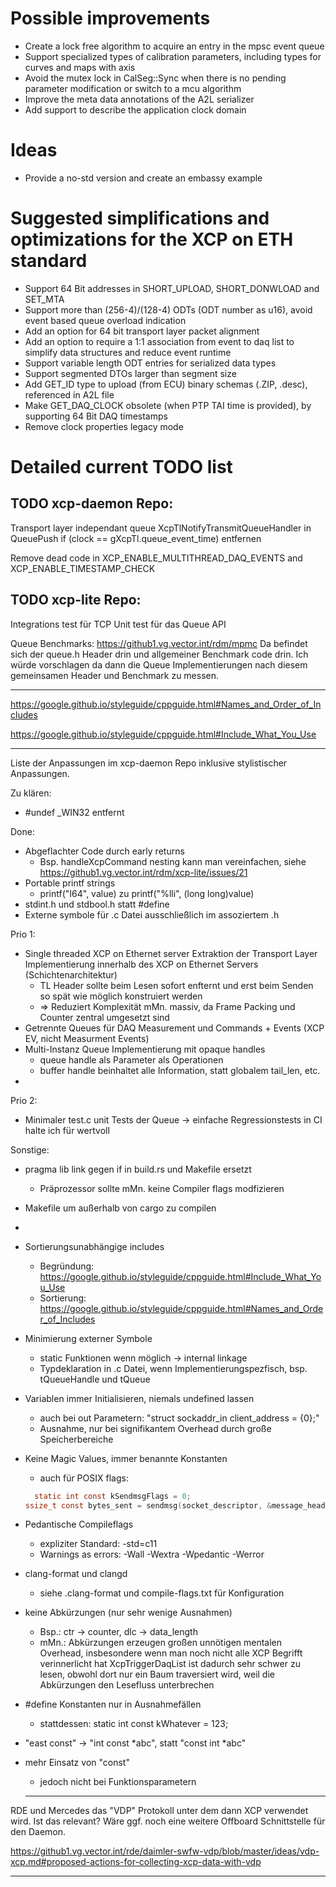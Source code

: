 
# Possible improvements

- Create a lock free algorithm to acquire an entry in the mpsc event queue
- Support specialized types of calibration parameters, including types for curves and maps with axis
- Avoid the mutex lock in CalSeg::Sync when there is no pending parameter modification or switch to a mcu algorithm  
- Improve the meta data annotations of the A2L serializer
- Add support to describe the application clock domain

# Ideas

- Provide a no-std version and create an embassy example


# Suggested simplifications and optimizations for the XCP on ETH standard
- Support 64 Bit addresses in SHORT_UPLOAD, SHORT_DONWLOAD and SET_MTA
- Support more than (256-4)/(128-4) ODTs (ODT number as u16), avoid event based queue overload indication
- Add an option for 64 bit transport layer packet alignment
- Add an option to require a 1:1 association from event to daq list to simplify data structures and reduce event runtime
- Support variable length ODT entries for serialized data types
- Support segmented DTOs larger than segment size
- Add GET_ID type to upload (from ECU) binary schemas (.ZIP, .desc), referenced in A2L file
- Make GET_DAQ_CLOCK obsolete (when PTP TAI time is provided), by supporting 64 Bit DAQ timestamps
- Remove clock properties legacy mode



# Detailed current TODO list

## TODO xcp-daemon Repo:

Transport layer independant queue
XcpTlNotifyTransmitQueueHandler in QueuePush
if (clock == gXcpTl.queue_event_time) entfernen

Remove dead code in XCP_ENABLE_MULTITHREAD_DAQ_EVENTS and XCP_ENABLE_TIMESTAMP_CHECK


## TODO xcp-lite Repo:


Integrations test für TCP
Unit test für das Queue API




Queue Benchmarks: https://github1.vg.vector.int/rdm/mpmc Da befindet sich der queue.h Header drin und allgemeiner Benchmark code drin. Ich würde vorschlagen da dann die Queue Implementierungen nach diesem gemeinsamen Header und Benchmark zu messen. 


------------------------
https://google.github.io/styleguide/cppguide.html#Names_and_Order_of_Includes

https://google.github.io/styleguide/cppguide.html#Include_What_You_Use



------------------------


Liste der Anpassungen im xcp-daemon Repo inklusive stylistischer Anpassungen. 


Zu klären:
* #undef _WIN32 entfernt


Done:

* Abgeflachter Code durch early returns
	* Bsp. handleXcpCommand nesting kann man vereinfachen, siehe https://github1.vg.vector.int/rdm/xcp-lite/issues/21
* Portable printf strings
	* printf("I64", value) zu printf("%lli", (long long)value) 
* stdint.h und stdbool.h statt #define
* Externe symbole für .c Datei ausschließlich im assoziertem .h



Prio 1:
* Single threaded XCP on Ethernet server
Extraktion der Transport Layer Implementierung innerhalb des XCP on Ethernet Servers (Schichtenarchitektur)
	* TL Header sollte beim Lesen sofort enfternt und erst beim Senden so spät wie möglich konstruiert werden
	* => Reduziert Komplexität mMn. massiv, da Frame Packing und Counter zentral umgesetzt sind
* Getrennte Queues für DAQ Measurement und Commands + Events (XCP EV, nicht Measurment Events)
* Multi-Instanz Queue Implementierung mit opaque handles
	* queue handle als Parameter als Operationen
	* buffer handle beinhaltet alle Information, statt globalem tail_len, etc.
* 

Prio 2:

* Minimaler test.c unit Tests der Queue -> einfache Regressionstests in CI halte ich für wertvoll



Sonstige:
* pragma lib link gegen if in build.rs und Makefile ersetzt
	* Präprozessor sollte mMn. keine Compiler flags modfizieren
* Makefile um außerhalb von cargo zu compilen
* 


* Sortierungsunabhängige includes 
	* Begründung: https://google.github.io/styleguide/cppguide.html#Include_What_You_Use
	* Sortierung: https://google.github.io/styleguide/cppguide.html#Names_and_Order_of_Includes
* Minimierung externer Symbole
	* static Funktionen wenn möglich -> internal linkage
	* Typdeklaration in .c Datei, wenn Implementierungspezfisch, bsp. tQueueHandle und tQueue
* Variablen immer Initialisieren, niemals undefined lassen
	* auch bei out Parametern: "struct sockaddr_in client_address = {0};"
	* Ausnahme, nur bei signifikantem Overhead durch große Speicherbereiche
* Keine Magic Values, immer benannte Konstanten
	* auch für POSIX flags:
	```c
	  static int const kSendmsgFlags = 0;
    ssize_t const bytes_sent = sendmsg(socket_descriptor, &message_header, kSendmsgFlags);
	```
* Pedantische Compileflags
	* expliziter Standard: -std=c11
	* Warnings as errors: -Wall -Wextra -Wpedantic -Werror
* clang-format und clangd
	* siehe .clang-format und compile-flags.txt für Konfiguration
* keine Abkürzungen (nur sehr wenige Ausnahmen)
	* Bsp.: ctr -> counter, dlc -> data_length
	* mMn.: Abkürzungen erzeugen großen unnötigen mentalen Overhead, insbesondere wenn man noch nicht alle XCP Begrifft verinnerlicht hat
		XcpTriggerDaqList ist dadurch sehr schwer zu lesen, obwohl dort nur ein Baum traversiert wird, weil die Abkürzungen den Lesefluss unterbrechen
* #define Konstanten nur in Ausnahmefällen
	* stattdessen: static int const kWhatever = 123;
* "east const" -> "int const *abc", statt "const int *abc"
* mehr Einsatz von "const"
	* jedoch nicht bei Funktionsparametern


  --------------------------------


RDE und Mercedes das "VDP" Protokoll unter dem dann XCP verwendet wird. 
Ist das relevant? 
Wäre ggf. noch eine weitere Offboard Schnittstelle für den Daemon. 

https://github1.vg.vector.int/rde/daimler-swfw-vdp/blob/master/ideas/vdp-xcp.md#proposed-actions-for-collecting-xcp-data-with-vdp



----------------------------------



